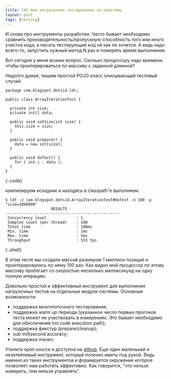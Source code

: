 ```yaml
---
title: ldt или нагрузочное тестирование по-простому
layout: post
tags: [testing]
---
```

И снова про инструменты разработки. Часто бывает необходимо сравнить производительность/пропускную способность того или иного участка кода, а писать тестирующий код ой как не хочется. А ведь надо всего-то, запустить нужный метод N раз и померять время выполнения.

Вот сегодня у меня возник вопрос. Сколько процессору надо времени, чтобы проитерироваться по массиву с заданной длинной?

Недолго думая, пишем простой POJO класс описывающий тестовый случай.

	package com.blogspot.dotsid.ldt;

	public class ArrayIterationTest {

	  private int size;
	  private int[] data;

	  public void setSize(int size) {
	    this.size = size;
	  }

	  public void prepare() {
	    data = new int[size];
	  }

	  public void doTest() {
	    for ( int i : data );
	  }
	}
{:.code}

компилируем исходник и находясь в classpath'е выполняем:

	$ ldt -z com.blogspot.dotsid.ArrayIterationTest#doTest -n 100 -p "size=1000000"
	                    RESULTS
	--------------------------------------------------
	 Concurrency level             : 1
	 Samples count (per thread)    : 100
	 Total time                    : 180ms
	 Min. time                     : 1ms
	 Max. time                     : 5ms
	 Throughput                    : 553 tps
{:.shell}
	 
В этом тесте мы создали массив размером 1 миллион позиций и проитерировались по нему 100 раз. Как видно мой процессор по этому массиву пробегает со скоростью несколько миллисекунд на одну полную итерацию.

Довольно простой и эффективный инструмент для выполнения нагрузочных тестов на отдельные модули системы. Основные возможности:

* поддержка многопоточного тестирования;
* поддержка warm up периода (указанное число первых прогонов теста может не участвовать в измерениях. Это бывает необходимо для обеспечения hot code execution path);
* поддержка фикстур (prepare/cleanup);
* sub millisecond accuracy;
* поддержка maven;

Утилита open source и доступна на [github][ref-ldt]. Еще один маленький и незатейливый инструмент, который полезно иметь под рукой. Ведь именно из таких инструментов и формируется окружение которое позволяет нам работать эффективно. Как говорится, "что нельзя измерить, тем нельзя управлять".

[ref-ldt]: http://github.com/bazhenov/load-test-tool